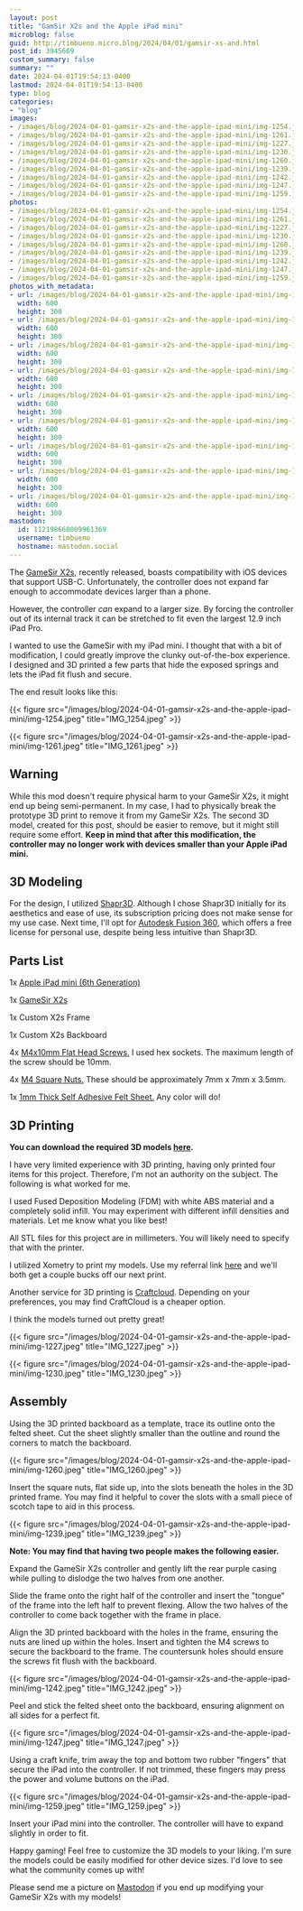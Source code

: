 ```yaml
---
layout: post
title: "GamSir X2s and the Apple iPad mini"
microblog: false
guid: http://timbueno.micro.blog/2024/04/01/gamsir-xs-and.html
post_id: 3945669
custom_summary: false
summary: ""
date: 2024-04-01T19:54:13-0400
lastmod: 2024-04-01T19:54:13-0400
type: blog
categories:
- "blog"
images:
- /images/blog/2024-04-01-gamsir-x2s-and-the-apple-ipad-mini/img-1254.jpeg
- /images/blog/2024-04-01-gamsir-x2s-and-the-apple-ipad-mini/img-1261.jpeg
- /images/blog/2024-04-01-gamsir-x2s-and-the-apple-ipad-mini/img-1227.jpeg
- /images/blog/2024-04-01-gamsir-x2s-and-the-apple-ipad-mini/img-1230.jpeg
- /images/blog/2024-04-01-gamsir-x2s-and-the-apple-ipad-mini/img-1260.jpeg
- /images/blog/2024-04-01-gamsir-x2s-and-the-apple-ipad-mini/img-1239.jpeg
- /images/blog/2024-04-01-gamsir-x2s-and-the-apple-ipad-mini/img-1242.jpeg
- /images/blog/2024-04-01-gamsir-x2s-and-the-apple-ipad-mini/img-1247.jpeg
- /images/blog/2024-04-01-gamsir-x2s-and-the-apple-ipad-mini/img-1259.jpeg
photos:
- /images/blog/2024-04-01-gamsir-x2s-and-the-apple-ipad-mini/img-1254.jpeg
- /images/blog/2024-04-01-gamsir-x2s-and-the-apple-ipad-mini/img-1261.jpeg
- /images/blog/2024-04-01-gamsir-x2s-and-the-apple-ipad-mini/img-1227.jpeg
- /images/blog/2024-04-01-gamsir-x2s-and-the-apple-ipad-mini/img-1230.jpeg
- /images/blog/2024-04-01-gamsir-x2s-and-the-apple-ipad-mini/img-1260.jpeg
- /images/blog/2024-04-01-gamsir-x2s-and-the-apple-ipad-mini/img-1239.jpeg
- /images/blog/2024-04-01-gamsir-x2s-and-the-apple-ipad-mini/img-1242.jpeg
- /images/blog/2024-04-01-gamsir-x2s-and-the-apple-ipad-mini/img-1247.jpeg
- /images/blog/2024-04-01-gamsir-x2s-and-the-apple-ipad-mini/img-1259.jpeg
photos_with_metadata:
- url: /images/blog/2024-04-01-gamsir-x2s-and-the-apple-ipad-mini/img-1254.jpeg
  width: 600
  height: 300
- url: /images/blog/2024-04-01-gamsir-x2s-and-the-apple-ipad-mini/img-1261.jpeg
  width: 600
  height: 300
- url: /images/blog/2024-04-01-gamsir-x2s-and-the-apple-ipad-mini/img-1227.jpeg
  width: 600
  height: 300
- url: /images/blog/2024-04-01-gamsir-x2s-and-the-apple-ipad-mini/img-1230.jpeg
  width: 600
  height: 300
- url: /images/blog/2024-04-01-gamsir-x2s-and-the-apple-ipad-mini/img-1260.jpeg
  width: 600
  height: 300
- url: /images/blog/2024-04-01-gamsir-x2s-and-the-apple-ipad-mini/img-1239.jpeg
  width: 600
  height: 300
- url: /images/blog/2024-04-01-gamsir-x2s-and-the-apple-ipad-mini/img-1242.jpeg
  width: 600
  height: 300
- url: /images/blog/2024-04-01-gamsir-x2s-and-the-apple-ipad-mini/img-1247.jpeg
  width: 600
  height: 300
- url: /images/blog/2024-04-01-gamsir-x2s-and-the-apple-ipad-mini/img-1259.jpeg
  width: 600
  height: 300
mastodon:
  id: 112198660009961369
  username: timbueno
  hostname: mastodon.social
---
```

The [GameSir X2s](https://www.gamesir.hk/products/gamesir-x2s), recently released, boasts compatibility with iOS devices that support USB-C. Unfortunately, the controller does not expand far enough to accommodate devices larger than a phone.

However, the controller _can_ expand to a larger size. By forcing the controller out of its internal track it can be stretched to fit even the largest 12.9 inch iPad Pro. 

I wanted to use the GameSir with my iPad mini. I thought that with a bit of modification, I could greatly improve the clunky out-of-the-box experience. I designed and 3D printed a few parts that hide the exposed springs and lets the iPad fit flush and secure.

The end result looks like this:

{{< figure src="/images/blog/2024-04-01-gamsir-x2s-and-the-apple-ipad-mini/img-1254.jpeg" title="IMG_1254.jpeg" >}}

{{< figure src="/images/blog/2024-04-01-gamsir-x2s-and-the-apple-ipad-mini/img-1261.jpeg" title="IMG_1261.jpeg" >}}

## Warning

While this mod doesn't require physical harm to your GameSir X2s, it might end up being semi-permanent. In my case, I had to physically break the prototype 3D print to remove it from my GameSir X2s. The second 3D model, created for this post, should be easier to remove, but it might still require some effort. **Keep in mind that after this modification, the controller may no longer work with devices smaller than your Apple iPad mini.**

## 3D Modeling

For the design, I utilized [Shapr3D](https://www.shapr3d.com/). Although I chose Shapr3D initially for its aesthetics and ease of use, its subscription pricing does not make sense for my use case. Next time, I'll opt for [Autodesk Fusion 360](https://www.autodesk.com/products/fusion-360/personal), which offers a free license for personal use, despite being less intuitive than Shapr3D.

## Parts List

1x [Apple iPad mini (6th Generation)](https://www.amazon.com/Apple-iPad-Mini-6th-Generation/dp/B09G9JQBQH/)

1x [GameSir X2s](https://www.amazon.com/GameSir-Controller-Android-HarmonyOS-Genshin/dp/B0CRTMNQBL)

1x Custom X2s Frame

1x Custom X2s Backboard

4x [M4x10mm Flat Head Screws.](https://www.amazon.com/dp/B08P5MWGK6?psc=1&ref=ppx_yo2ov_dt_b_product_details) I used hex sockets. The maximum length of the screw should be 10mm.

4x [M4 Square Nuts.](https://www.amazon.com/dp/B07SDL3WJS?psc=1&ref=ppx_yo2ov_dt_b_product_details) These should be approximately 7mm x 7mm x 3.5mm.

1x [1mm Thick Self Adhesive Felt Sheet.](https://www.amazon.com/dp/B0C6DZRPXY?psc=1&ref=ppx_yo2ov_dt_b_product_details) Any color will do!

## 3D Printing

**You can download the required 3D models [here](https://github.com/timbueno/GameSirX2sMod/releases/download/v1.0/GameSir_X2s_iPad_mini_3d_models.zip).**

I have very limited experience with 3D printing, having only printed four items for this project. Therefore, I'm not an authority on the subject. The following is what worked for me.

I used Fused Deposition Modeling (FDM) with white ABS material and a completely solid infill. You may experiment with different infill densities and materials. Let me know what you like best!

All STL files for this project are in millimeters. You will likely need to specify that with the printer.

I utilized Xometry to print my models. Use my referral link [here](https://www.reddit.com/r/augmentedreality/comments/r53a77/how_can_i_embed_a_3d_model_and_ar_files_on_my/) and we'll both get a couple bucks off our next print. 

Another service for 3D printing is [Craftcloud](https://craftcloud3d.com/). Depending on your preferences, you may find CraftCloud is a cheaper option.

I think the models turned out pretty great!

{{< figure src="/images/blog/2024-04-01-gamsir-x2s-and-the-apple-ipad-mini/img-1227.jpeg" title="IMG_1227.jpeg" >}}

{{< figure src="/images/blog/2024-04-01-gamsir-x2s-and-the-apple-ipad-mini/img-1230.jpeg" title="IMG_1230.jpeg" >}}

## Assembly

Using the 3D printed backboard as a template, trace its outline onto the felted sheet. Cut the sheet slightly smaller than the outline and round the corners to match the backboard.

{{< figure src="/images/blog/2024-04-01-gamsir-x2s-and-the-apple-ipad-mini/img-1260.jpeg" title="IMG_1260.jpeg" >}}

Insert the square nuts, flat side up, into the slots beneath the holes in the 3D printed frame. You may find it helpful to cover the slots with a small piece of scotch tape to aid in this process.

{{< figure src="/images/blog/2024-04-01-gamsir-x2s-and-the-apple-ipad-mini/img-1239.jpeg" title="IMG_1239.jpeg" >}}

**Note: You may find that having two people makes the following easier.**

Expand the GameSir X2s controller and gently lift the rear purple casing while pulling to dislodge the two halves from one another.

Slide the frame onto the right half of the controller and insert the "tongue" of the frame into the left half to prevent flexing. Allow the two halves of the controller to come back together with the frame in place.

Align the 3D printed backboard with the holes in the frame, ensuring the nuts are lined up within the holes. Insert and tighten the M4 screws to secure the backboard to the frame. The countersunk holes should ensure the screws fit flush with the backboard.

{{< figure src="/images/blog/2024-04-01-gamsir-x2s-and-the-apple-ipad-mini/img-1242.jpeg" title="IMG_1242.jpeg" >}}

Peel and stick the felted sheet onto the backboard, ensuring alignment on all sides for a perfect fit.

{{< figure src="/images/blog/2024-04-01-gamsir-x2s-and-the-apple-ipad-mini/img-1247.jpeg" title="IMG_1247.jpeg" >}}

Using a craft knife, trim away the top and bottom two rubber "fingers" that secure the iPad into the controller. If not trimmed, these fingers may press the power and volume buttons on the iPad.

{{< figure src="/images/blog/2024-04-01-gamsir-x2s-and-the-apple-ipad-mini/img-1259.jpeg" title="IMG_1259.jpeg" >}}

Insert your iPad mini into the controller. The controller will have to expand slightly in order to fit. 

Happy gaming! Feel free to customize the 3D models to your liking. I'm sure the models could be easily modified for other device sizes. I'd love to see what the community comes up with!

Please send me a picture on [Mastodon](https://mastodon.social/@timbueno) if you end up modifying your GameSir X2s with my models!






